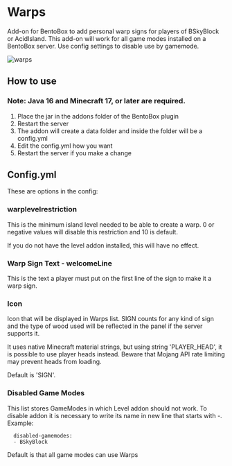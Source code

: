 # Warps
Add-on for BentoBox to add personal warp signs for players of BSkyBlock or AcidIsland.
This add-on will work for all game modes installed on a BentoBox server. Use config settings
to disable use by gamemode.

![warps](https://github.com/user-attachments/assets/3454b7ec-d9bf-4631-9e5a-d6e603ac5f15)



## How to use

### Note: Java 16 and Minecraft 17, or later are required.

1. Place the jar in the addons folder of the BentoBox plugin
2. Restart the server
3. The addon will create a data folder and inside the folder will be a config.yml
4. Edit the config.yml how you want
5. Restart the server if you make a change

## Config.yml

These are options in the config:

### warplevelrestriction

This is the minimum island level needed to be able to create a warp.
0 or negative values will disable this restriction and 10 is default.

If you do not have the level addon installed, this will have no effect.

### Warp Sign Text - welcomeLine

This is the text a player must put on the first line of the sign to make it a warp sign.

### Icon

Icon that will be displayed in Warps list. SIGN counts for any kind of sign and the type of
wood used will be reflected in the panel if the server supports it.

It uses native Minecraft material strings, but using string 'PLAYER_HEAD', it is possible to
use player heads instead. Beware that Mojang API rate limiting may prevent heads from loading.

Default is 'SIGN'.

### Disabled Game Modes

This list stores GameModes in which Level addon should not work.
To disable addon it is necessary to write its name in new line that starts with -. Example:

```
  disabled-gamemodes:
  - BSkyBlock
```
Default is that all game modes can use Warps
